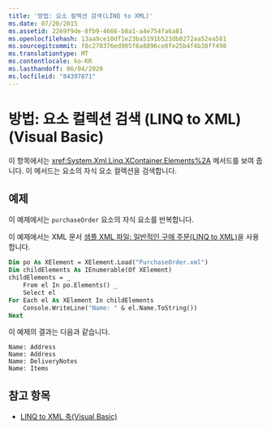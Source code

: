 ```yaml
---
title: '방법: 요소 컬렉션 검색(LINQ to XML)'
ms.date: 07/20/2015
ms.assetid: 2269f9de-8fb9-4666-b8a1-a4e754fa6a81
ms.openlocfilehash: 13aa9ce10df1e23ba5191b523db0272aa52ea581
ms.sourcegitcommit: f8c270376ed905f6a8896ce0fe25b4f4b38ff498
ms.translationtype: MT
ms.contentlocale: ko-KR
ms.lasthandoff: 06/04/2020
ms.locfileid: "84397871"
---
```

# <a name="how-to-retrieve-a-collection-of-elements-linq-to-xml-visual-basic"></a>방법: 요소 컬렉션 검색 (LINQ to XML) (Visual Basic)
이 항목에서는 <xref:System.Xml.Linq.XContainer.Elements%2A> 메서드를 보여 줍니다. 이 메서드는 요소의 자식 요소 컬렉션을 검색합니다.  
  
## <a name="example"></a>예제  
 이 예제에서는 `purchaseOrder` 요소의 자식 요소를 반복합니다.  
  
 이 예제에서는 XML 문서 [샘플 XML 파일: 일반적인 구매 주문(LINQ to XML)](sample-xml-file-typical-purchase-order-linq-to-xml.md)을 사용합니다.  
  
```vb  
Dim po As XElement = XElement.Load("PurchaseOrder.xml")  
Dim childElements As IEnumerable(Of XElement)  
childElements = _  
    From el In po.Elements() _  
    Select el  
For Each el As XElement In childElements  
    Console.WriteLine("Name: " & el.Name.ToString())  
Next  
```  
  
 이 예제의 결과는 다음과 같습니다.  
  
```console  
Name: Address  
Name: Address  
Name: DeliveryNotes  
Name: Items  
```  
  
## <a name="see-also"></a>참고 항목

- [LINQ to XML 축(Visual Basic)](linq-to-xml-axes.md)
